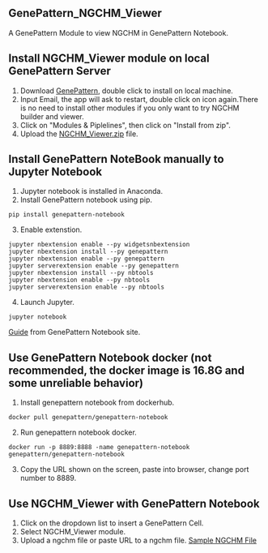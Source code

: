 ## GenePattern_NGCHM_Viewer
A GenePattern Module to view NGCHM in GenePattern Notebook.

## Install NGCHM_Viewer module on local GenePattern Server
1. Download [GenePattern](https://github.com/genepattern/genepattern-server/releases/tag/v3.9.11-rc.4%2Bb228), double click to install on local machine. 
2. Input Email, the app will ask to restart, double click on icon again.There is no need to install other modules if you only want to try NGCHM builder and viewer. 
3. Click on "Modules & Piplelines", then click on "Install from zip".
4. Upload the [NGCHM_Viewer.zip](https://github.com/MD-Anderson-Bioinformatics/GenePattern_NGCHM_Viewer/blob/master/NGCHM_Viewer.zip) file.

## Install GenePattern NoteBook manually to Jupyter Notebook
1. Jupyter notebook is installed in Anaconda.
2. Install GenePattern notebook using pip.
```
pip install genepattern-notebook
```
3. Enable extenstion.
```
jupyter nbextension enable --py widgetsnbextension
jupyter nbextension install --py genepattern
jupyter nbextension enable --py genepattern
jupyter serverextension enable --py genepattern
jupyter nbextension install --py nbtools
jupyter nbextension enable --py nbtools
jupyter serverextension enable --py nbtools
```
4. Launch Jupyter.
```
jupyter notebook
```

[Guide](http://genepattern-notebook.org/install/) from GenePattern Notebook site.

## Use GenePattern Notebook docker (not recommended, the docker image is 16.8G and some unreliable behavior)
1. Install genepattern notebook from dockerhub.
```
docker pull genepattern/genepattern-notebook
```
2. Run genepattern notebook docker.
```
docker run -p 8889:8888 -name genepattern-notebook genepattern/genepattern-notebook
```
3. Copy the URL shown on the screen, paste into browser, change port number to 8889.

## Use NGCHM_Viewer with GenePattern Notebook 
1. Click on the dropdown list to insert a GenePattern Cell.
2. Select NGCHM_Viewer module.
3. Upload a ngchm file or paste URL to a ngchm file. 
[Sample NGCHM File](https://github.com/MD-Anderson-Bioinformatics/GenePattern_NGCHM_Viewer/blob/master/test_data/Galaxy400x400-noCovariates.ngchm)
